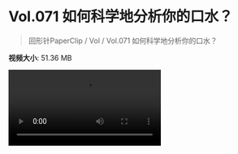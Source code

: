 # Vol.071 如何科学地分析你的口水？

> 回形针PaperClip / Vol / Vol.071 如何科学地分析你的口水？

**视频大小**: 51.36 MB

<div class="video"><video src="https://file.hsyhx.top/archive/PaperClip/Vol/071.mp4" controls preload>🤔 您的浏览器不支持 video 标签</video></div>